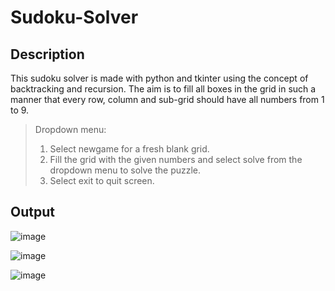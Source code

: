 # Sudoku-Solver

## Description
This sudoku solver is made with python and tkinter using the concept of backtracking and recursion.
The aim is to fill all boxes in the grid in such a manner that every row, column and sub-grid should have all numbers from 1 to 9.

> Dropdown menu:
> 1. Select newgame for a fresh blank grid.
> 2. Fill the grid with the given numbers and select solve from the dropdown menu to solve the puzzle.
> 3. Select exit to quit screen.


## Output
![image](https://user-images.githubusercontent.com/77882744/131939879-aa38f62b-e7c8-4b98-a9ca-35dbe1e4b0a1.png)
 
![image](https://user-images.githubusercontent.com/77882744/131939945-9264c7f3-0c32-418e-a1ce-e8153d04d72e.png)

![image](https://user-images.githubusercontent.com/77882744/131939985-295115b8-7ac2-4ab6-85d6-78be7841e29a.png)

